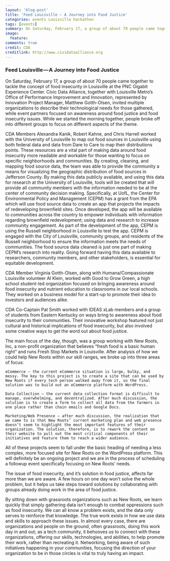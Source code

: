 ```yaml
---
layout: 'blog-post'
title: 'Feed Louisville — A Journey into Food Justice'
categories: events Louisville hackathon
tags: [events]
summary: On Saturday, February 17, a group of about 70 people came together to tackle the concept of food insecurity in Louisville at the PNC Gigabit Experience Center. Civic Data Alliance, together with Louisville Metro’s Office of Performance Improvement and Innovation, represented by Innovation Project Manager, Matthew Gotth-Olsen, invited multiple organizations to describe their technological needs for those gathered, while event partners focused on awareness around food justice and food insecurity issues. While we started the morning together, people broke off into different groups to focus on different aspects of the theme.
image:
  feature:
comments: true
credit: CDA
creditlink: http://www.cividataalliance.org
---
```


### Feed Louisville — A Journey into Food Justice

On Saturday, February 17, a group of about 70 people came together to tackle the concept of food insecurity in Louisville at the PNC Gigabit Experience Center. Civic Data Alliance, together with Louisville Metro’s Office of Performance Improvement and Innovation, represented by Innovation Project Manager, Matthew Gotth-Olsen, invited multiple organizations to describe their technological needs for those gathered, while event partners focused on awareness around food justice and food insecurity issues. While we started the morning together, people broke off into different groups to focus on different aspects of the theme.  

CDA Members Alexandra Kanik, Robert Kahne, and Chris Harrell worked with the University of Louisville to map out food sources in Louisville using both federal data and data from Dare to Care to map their distributions points. These resources are a vital part of making data around food insecurity more readable and workable for those wanting to focus on specific neighborhoods and communities. By creating, cleaning, and mapping food source data, the team was able to provide the community a means for visualizing the geographic distribution of food sources in Jefferson County. By making this data publicly available, and using this data for research at the University of Louisville, tools will be created that will provide all community members with the information needed to be at the center of community decision making. Specifically, at UofL, the Center for Environmental Policy and Management (CEPM) has a grant from the EPA which will use food source data to create an app that projects the impacts of redeveloping brownfield sites. Once developed, the app will be available to communities across the country to empower individuals with information regarding brownfield redevelopment; using data and research to increase community engagement. As part of the development of the app, CEPM is using the Russell neighborhood in Louisville to test the app. CEPM is engaged with the City of Louisville, community groups, and residents of the Russell neighborhood to ensure the information meets the needs of communities. The food source data cleaned is just one part of making CEPM’s research into reality. Going forward having this data available to researchers, community members, and other stakeholders, is essential for equitable development.  

CDA Member Virginia Gotth-Olsen, along with Humana/Compassionate Louisville volunteer Al Klein, worked with Good to Grow Green, a high school student-led organization focused on bringing awareness around food insecurity and nutrient education to classrooms in our local schools. They worked on a business model for a start-up to promote their idea to investors and audiences alike.  

CDA Co-Captain Pat Smith worked with IDEAS xLab members and a group of students from Eastern Kentucky on ways bring to awareness about food insecurity to their communities. Their innovative workshop featured not just cultural and historical implications of food insecurity, but also involved some creative ways to get the word out about food justice.  

The main focus of the day, though, was a group working with New Roots, Inc, a non-profit organization that believes “fresh food is a basic human right” and runs Fresh Stop Markets in Louisville. After analysis of how we could help New Roots within our skill ranges, we broke up into three areas of focus:  

    eCommerce — the current eCommerce situation is large, bulky, and messy. The key to this project is to create a site that can be used by New Roots if every tech person walked away from it, so the final solution was to build out an eCommerce platform with WordPress.  

    Data Collection — the current data collection format is difficult to manage, overwhelming, and decentralized. After much discussion, the solution is to create a form to collect all data from the farmers in one place rather than chain emails and Google Docs.  

    Marketing/Web Presence — after much discussion, the realization that we came to is that New Roots’ current marketing plan and web presence doesn’t seem to highlight the most important features of their organization. The solution, therefore, is to rework the content on their website to pull out the most critical components of their initiatives and feature them to reach a wider audience.  

All of these projects seem to fall under the basic heading of needing a less complex, more focused site for New Roots on the WordPress platform. This will definitely be an ongoing project and we are in the process of scheduling a followup event specifically focusing on New Roots’ needs.  

The issue of food insecurity, and it’s solution in food justice, affects far more than we are aware. A few hours on one day won’t solve the whole problem, but it helps us take steps toward solutions by collaborating with groups already doing work in the area of food justice.  

By sitting down with grassroots organizations such as New Roots, we learn quickly that simply gathering data isn’t enough to combat oppressions such as food insecurity. We can all know a problem exists, and the data only serves to reinforce that knowledge. The true work exists in how we use data and skills to approach these issues. In almost every case, there are organizations and people on the ground, often grassroots, doing this work day in and out; as a tech community, it behooves us to connect with these organizations, offering our skills, technologies, and abilities, to help promote their work, rather than recreating it. Networking, being aware of such initiatives happening in your communities, focusing the direction of your organization to be in those circles is vital to truly having an impact.
